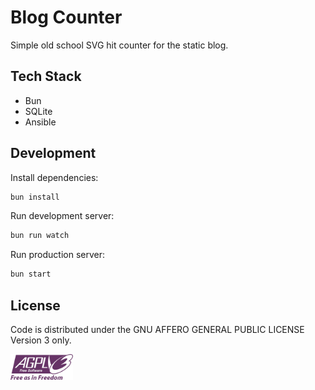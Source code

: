 # Blog Counter

Simple old school SVG hit counter for the static blog.

## Tech Stack

* Bun
* SQLite
* Ansible

## Development

Install dependencies:

```bash
bun install
```

Run development server:

```bash
bun run watch
```

Run production server:

```bash
bun start
```

## License

Code is distributed under the GNU AFFERO GENERAL PUBLIC LICENSE Version 3 only.

<img src="./AGPLv3_Logo.svg" width="100" alt="AGPLv3 Logo"/>
